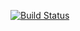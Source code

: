 [![Build Status](https://github.com/<username>/<repo>/workflows/<workflow_name>/badge.svg)](https://github.com/<username>/<repo>/actions)